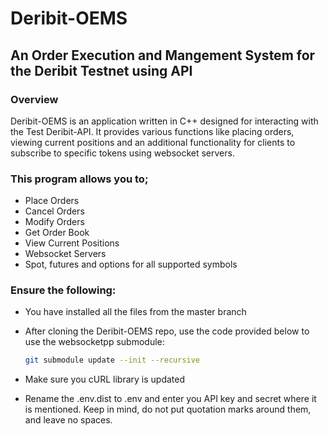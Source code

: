 # Deribit-OEMS

## An Order Execution and Mangement System for the Deribit Testnet using API

### Overview

Deribit-OEMS is an application written in C++ designed for interacting with the Test Deribit-API. It provides various functions like placing orders, viewing current positions and an additional functionality for clients to subscribe to specific tokens using websocket servers.

### This program allows you to;

- Place Orders
- Cancel Orders
- Modify Orders
- Get Order Book
- View Current Positions
- Websocket Servers
- Spot, futures and options for all supported symbols

### Ensure the following:

- You have installed all the files from the master branch
- After cloning the Deribit-OEMS repo, use the code provided below to use the websocketpp submodule:

  ```bash
  git submodule update --init --recursive
  ```

- Make sure you cURL library is updated
- Rename the .env.dist to .env and enter you API key and secret where it is mentioned. Keep in mind, do not put quotation marks around them, and leave no spaces.
